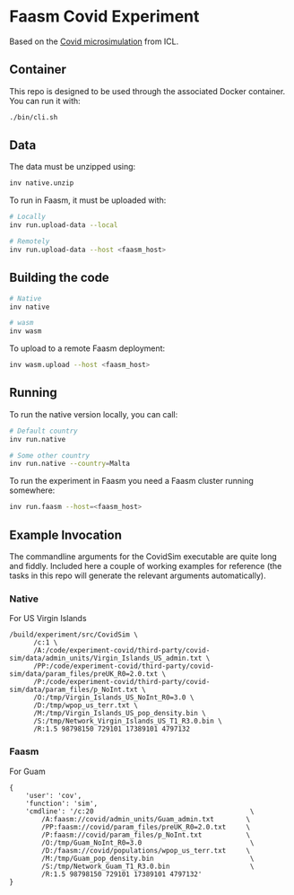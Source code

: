 # Faasm Covid Experiment

Based on the [Covid microsimulation](https://github.com/mrc-ide/covid-sim) from
ICL. 

## Container

This repo is designed to be used through the associated Docker container. You
can run it with:

```bash
./bin/cli.sh
```

## Data

The data must be unzipped using:

```bash
inv native.unzip
```

To run in Faasm, it must be uploaded with:

```bash
# Locally
inv run.upload-data --local

# Remotely
inv run.upload-data --host <faasm_host>
```

## Building the code

```bash
# Native
inv native

# wasm
inv wasm
```

To upload to a remote Faasm deployment:

```bash
inv wasm.upload --host <faasm_host>
```

## Running

To run the native version locally, you can call:

```bash
# Default country
inv run.native

# Some other country
inv run.native --country=Malta
```

To run the experiment in Faasm you need a Faasm cluster running somewhere:

```bash
inv run.faasm --host=<faasm_host>
```

## Example Invocation

The commandline arguments for the CovidSim executable are quite long and fiddly.
Included here a couple of working examples for reference (the tasks in this repo
will generate the relevant arguments automatically).

### Native

For US Virgin Islands

```
/build/experiment/src/CovidSim \
      /c:1 \
      /A:/code/experiment-covid/third-party/covid-sim/data/admin_units/Virgin_Islands_US_admin.txt \
      /PP:/code/experiment-covid/third-party/covid-sim/data/param_files/preUK_R0=2.0.txt \
      /P:/code/experiment-covid/third-party/covid-sim/data/param_files/p_NoInt.txt \
      /O:/tmp/Virgin_Islands_US_NoInt_R0=3.0 \
      /D:/tmp/wpop_us_terr.txt \
      /M:/tmp/Virgin_Islands_US_pop_density.bin \
      /S:/tmp/Network_Virgin_Islands_US_T1_R3.0.bin \
      /R:1.5 98798150 729101 17389101 4797132
```

### Faasm

For Guam

```
{
    'user': 'cov', 
    'function': 'sim', 
    'cmdline': '/c:20                                       \
        /A:faasm://covid/admin_units/Guam_admin.txt        \
        /PP:faasm://covid/param_files/preUK_R0=2.0.txt     \
        /P:faasm://covid/param_files/p_NoInt.txt           \
        /O:/tmp/Guam_NoInt_R0=3.0                           \
        /D:/faasm://covid/populations/wpop_us_terr.txt     \
        /M:/tmp/Guam_pop_density.bin                        \
        /S:/tmp/Network_Guam_T1_R3.0.bin                    \
        /R:1.5 98798150 729101 17389101 4797132'
}
```
